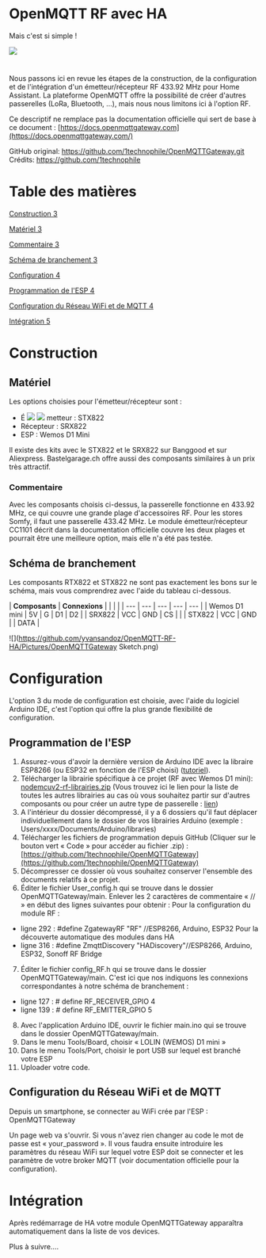 # OpenMQTT RF avec HA
Mais c&#39;est si simple !


![](RackMultipart20211113-4-1mj04oa_html_ea8a5a0ebcb80386.jpg)

# 


Nous passons ici en revue les étapes de la construction, de la configuration et de l&#39;intégration d&#39;un émetteur/récepteur RF 433.92 MHz pour Home Assistant. La plateforme OpenMQTT offre la possibilité de créer d&#39;autres passerelles (LoRa, Bluetooth, …), mais nous nous limitons ici à l&#39;option RF.

Ce descriptif ne remplace pas la documentation officielle qui sert de base à ce document :
[https://docs.openmqttgateway.com](https://docs.openmqttgateway.com/)

GitHub original: https://github.com/1technophile/OpenMQTTGateway.git
Crédits: https://github.com/1technophile


# Table des matières

[Construction 3](#_Toc87694757)

[Matériel 3](#_Toc87694758)

[Commentaire 3](#_Toc87694759)

[Schéma de branchement 3](#_Toc87694760)

[Configuration 4](#_Toc87694761)

[Programmation de l&#39;ESP 4](#_Toc87694762)

[Configuration du Réseau WiFi et de MQTT 4](#_Toc87694763)

[Intégration 5](#_Toc87694764)

# Construction

## Matériel

Les options choisies pour l&#39;émetteur/récepteur sont :

- É ![](RackMultipart20211113-4-1mj04oa_html_c31f9c7c7ce7d037.png) ![](RackMultipart20211113-4-1mj04oa_html_d14afb26d6abb6a4.jpg) metteur : STX822
- Récepteur : SRX822
- ESP : Wemos D1 Mini

Il existe des kits avec le STX822 et le SRX822 sur Banggood et sur Aliexpress. Bastelgarage.ch offre aussi des composants similaires à un prix très attractif.

### Commentaire

Avec les composants choisis ci-dessus, la passerelle fonctionne en 433.92 MHz, ce qui couvre une grande plage d&#39;accessoires RF. Pour les stores Somfy, il faut une passerelle 433.42 MHz. Le module émetteur/récepteur CC1101 décrit dans la documentation officielle couvre les deux plages et pourrait être une meilleure option, mais elle n&#39;a été pas testée.

## Schéma de branchement

Les composants RTX822 et STX822 ne sont pas exactement les bons sur le schéma, mais vous comprendrez avec l&#39;aide du tableau ci-dessous.

| **Composants** | **Connexions** |
 |
 |
 |
| --- | --- | --- | --- | --- |
| Wemos D1 mini | 5V | G | D1 | D2 |
| SRX822 | VCC | GND | CS |
 |
| STX822 | VCC | GND |
 | DATA |

![](https://github.com/yvansandoz/OpenMQTT-RF-HA/Pictures/OpenMQTTGateway Sketch.png)

# Configuration

L&#39;option 3 du mode de configuration est choisie, avec l&#39;aide du logiciel Arduino IDE, c&#39;est l&#39;option qui offre la plus grande flexibilité de configuration.

## Programmation de l&#39;ESP

1. Assurez-vous d&#39;avoir la dernière version de Arduino IDE avec la libraire ESP8266 (ou ESP32 en fonction de l&#39;ESP choisi) ([tutoriel](https://github.com/esp8266/Arduino#installing-with-boards-manager)).
2. Télécharger la librairie spécifique à ce projet (RF avec Wemos D1 mini): [nodemcuv2-rf-librairies.zip](https://github.com/1technophile/OpenMQTTGateway/releases/download/v0.9.8/nodemcuv2-rf-libraries.zip) (Vous trouvez ici le lien pour la liste de toutes les autres librairies au cas où vous souhaitez partir sur d&#39;autres composants ou pour créer un autre type de passerelle : [lien](https://github.com/1technophile/OpenMQTTGateway/releases))
3. A l&#39;intérieur du dossier décompressé, il y a 6 dossiers qu&#39;il faut déplacer individuellement dans le dossier de vos librairies Arduino (exemple : Users/xxxx/Documents/Arduino/libraries)
4. Télécharger les fichiers de programmation depuis GitHub (Cliquer sur le bouton vert « Code » pour accéder au fichier .zip) : [https://github.com/1technophile/OpenMQTTGateway](https://github.com/1technophile/OpenMQTTGateway)
5. Décompresser ce dossier où vous souhaitez conserver l&#39;ensemble des documents relatifs à ce projet.
6. Éditer le fichier User\_config.h qui se trouve dans le dossier OpenMQTTGateway/main. Enlever les 2 caractères de commentaire « // » en début des lignes suivantes pour obtenir :
 Pour la configuration du module RF :
 - ligne 292 : #define ZgatewayRF &quot;RF&quot; //ESP8266, Arduino, ESP32
 Pour la découverte automatique des modules dans HA
 - ligne 316 : #define ZmqttDiscovery &quot;HADiscovery&quot;//ESP8266, Arduino, ESP32, Sonoff RF Bridge
7. Éditer le fichier config\_RF.h qui se trouve dans le dossier OpenMQTTGateway/main. C&#39;est ici que nos indiquons les connexions correspondantes à notre schéma de branchement :
 - ligne 127 : # define RF\_RECEIVER\_GPIO 4
- ligne 139 : # define RF\_EMITTER\_GPIO 5
8. Avec l&#39;application Arduino IDE, ouvrir le fichier main.ino qui se trouve dans le dossier OpenMQTTGateway/main.
9. Dans le menu Tools/Board, choisir « LOLIN (WEMOS) D1 mini »
10. Dans le menu Tools/Port, choisir le port USB sur lequel est branché votre ESP
11. Uploader votre code.

## Configuration du Réseau WiFi et de MQTT

Depuis un smartphone, se connecter au WiFi crée par l&#39;ESP : OpenMQTTGateway

Un page web va s&#39;ouvrir. Si vous n&#39;avez rien changer au code le mot de passe est « your\_password ». Il vous faudra ensuite introduire les paramètres du réseau WiFi sur lequel votre ESP doit se connecter et les paramètre de votre broker MQTT (voir documentation officielle pour la configuration).

# Intégration

Après redémarrage de HA votre module OpenMQTTGateway apparaîtra automatiquement dans la liste de vos devices.

Plus à suivre….
